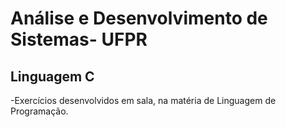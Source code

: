 # Análise e Desenvolvimento de Sistemas- UFPR

## Linguagem C

-Exercícios desenvolvidos em sala, na matéria de Linguagem de Programação.
